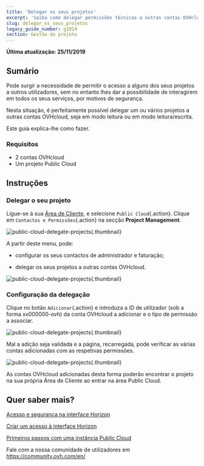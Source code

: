 ```yaml
---
title: 'Delegar os seus projetos'
excerpt: 'Saiba como delegar permissões técnicas a outras contas OVHcloud para um projeto Public Cloud'
slug: delegar_os_seus_projetos
legacy_guide_number: g1914
section: Gestão do projeto
---
```


**Última atualização: 25/11/2019**
 
## Sumário

Pode surgir a necessidade de permitir o acesso a alguns dos seus projetos a outros utilizadores, sem no entanto lhes dar a possibilidade de interagirem em todos os seus serviços, por motivos de segurança. 

Nesta situação, é perfeitamente possível delegar um ou vários projetos a outras contas OVHcloud, seja em modo leitura ou em modo leitura/escrita.

Este guia explica-lhe como fazer.


### Requisitos

- 2 contas OVHcloud
- Um projeto Public Cloud


## Instruções 

### Delegar o seu projeto

Ligue-se à sua [Área de Cliente](https://www.ovh.com/auth/?action=gotomanager&from=https://www.ovh.pt/&ovhSubsidiary=pt), e selecione `Public Cloud`{.action}. Clique em `Contactos e Permissões`{.action} na secção **Project Management**.


![public-cloud-delegate-projects](images/pcidelegateprojects1.png){.thumbnail}

A partir deste menu, pode:

* configurar os seus contactos de administrador e faturação;

* delegar os seus projetos a outras contas OVHcloud.


![public-cloud-delegate-projects](images/pcidelegateprojects2.png){.thumbnail}

### Configuração da delegação

Clique no botão `Adicionar`{.action} e introduza a ID de utilizador (sob a forma xx000000-ovh) da conta OVHcloud a adicionar e o tipo de permissão a associar.

![public-cloud-delegate-projects](images/pcidelegateprojects3.png){.thumbnail}

Mal a adição seja validada e a página, recarregada, pode verificar as várias contas adicionadas com as respetivas permissões.

![public-cloud-delegate-projects](images/pcidelegateprojects4.png){.thumbnail}

As contas OVHcloud adicionadas desta forma poderão encontrar o projeto na sua própria Área de Cliente ao entrar na área Public Cloud.

## Quer saber mais?

[Acesso e segurança na interface Horizon](https://docs.ovh.com/pt/public-cloud/gestao-a-partir-do-horizon/)

[Criar um acesso à interface Horizon](https://docs.ovh.com/pt/public-cloud/criar_um_acesso_a_interface_horizon/)

[Primeiros passos com uma instância Public Cloud](https://docs.ovh.com/pt/public-cloud/comecar-com-uma-instancia-public-cloud/)

Fale com a nossa comunidade de utilizadores em <https://community.ovh.com/en/>